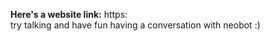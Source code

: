 **Here's a website link:**
https: \
try talking and have fun having a conversation with neobot :)


